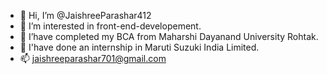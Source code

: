 - 👋 Hi, I’m @JaishreeParashar412
- 👀 I’m interested in front-end-developement.
- 🌱 I’have completed my BCA from Maharshi Dayanand University Rohtak.
- 💞️ I'have done an internship in Maruti Suzuki India Limited.
- 📫 jaishreeparashar701@gmail.com

<!---
JaishreeParashar412/JaishreeParashar412 is a ✨ special ✨ repository because its `README.md` (this file) appears on your GitHub profile.
You can click the Preview link to take a look at your changes.
--->
